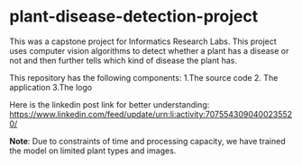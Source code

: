 # plant-disease-detection-project
This was a capstone project for Informatics Research Labs. This project uses computer vision algorithms to detect whether a plant has a disease or not and then further tells which kind of disease the plant has. 

This repository has the following components:
1.The source code 
2. The application
3.The logo 

Here is the linkedin post link for better understanding:
https://www.linkedin.com/feed/update/urn:li:activity:7075543090400235520/

**Note**:
Due to constraints of time and processing capacity, we have trained the model on limited plant types and images. 
